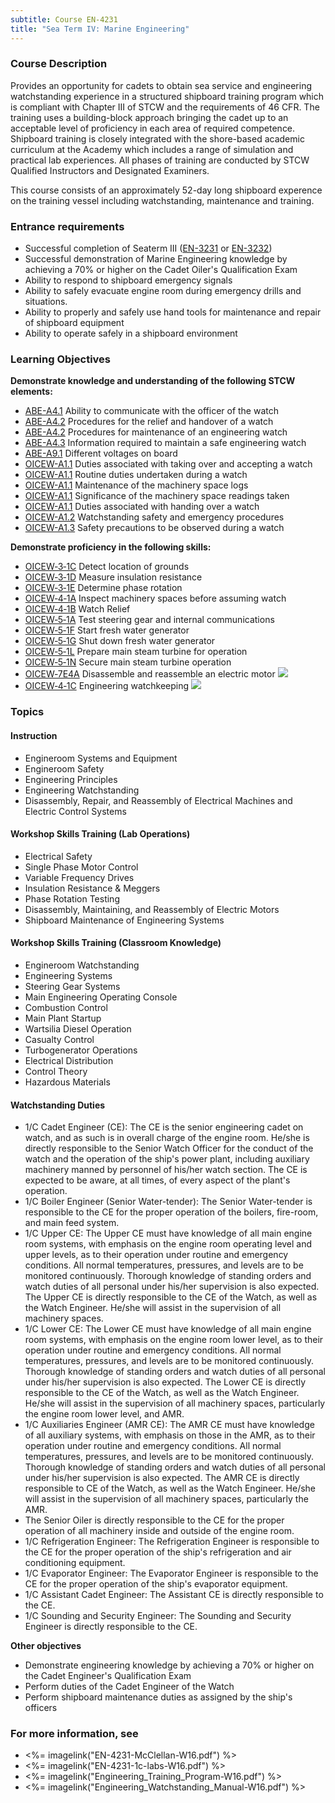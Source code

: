 ```yaml
---
subtitle: Course EN-4231
title: "Sea Term IV: Marine Engineering"
---
```


### Course Description

Provides an opportunity for cadets to obtain sea service and engineering watchstanding experience in a structured shipboard training program which is compliant with Chapter III of STCW and the requirements of 46 CFR. The training uses a building-block approach bringing the cadet up to an acceptable level of proficiency in each area of required competence. Shipboard training is closely integrated with the shore-based academic curriculum at the Academy which includes a range of simulation and practical lab experiences. All phases of training are conducted by STCW Qualified Instructors and Designated Examiners.

This course consists of an approximately 52-day long shipboard experence on the training vessel including watchstanding, maintenance and training.

### Entrance requirements

*  Successful completion of Seaterm III ([EN-3231](EN-3231.html) or [EN-3232](EN-3232.html))
*  Successful demonstration of Marine Engineering knowledge by achieving a 70% or higher on the Cadet Oiler's Qualification Exam
*  Ability to respond to shipboard emergency signals
*  Ability to safely evacuate engine room during emergency drills and situations.
*  Ability to properly and safely use hand tools for maintenance and repair of shipboard equipment
*  Ability to operate safely in a shipboard environment

### Learning Objectives

**Demonstrate knowledge and understanding of the following STCW elements:**

* [ABE-A4.1]({{site.baseurl}}/tables/35.html#ABE-A4.1) Ability to communicate with the officer of the watch 
* [ABE-A4.2]({{site.baseurl}}/tables/35.html#ABE-A4.2) Procedures for the relief and handover of a watch
* [ABE-A4.2]({{site.baseurl}}/tables/35.html#ABE-A4.2) Procedures for maintenance of an engineering watch
* [ABE-A4.3]({{site.baseurl}}/tables/35.html#ABE-A4.3) Information required to maintain a safe engineering watch
* [ABE-A9.1]({{site.baseurl}}/tables/35.html#ABE-A9.1) Different voltages on board
* [OICEW-A1.1]({{site.baseurl}}/tables/31.html#OICEW-A1.1) Duties associated with taking over and accepting a watch
* [OICEW-A1.1]({{site.baseurl}}/tables/31.html#OICEW-A1.1) Routine duties undertaken during a watch
* [OICEW-A1.1]({{site.baseurl}}/tables/31.html#OICEW-A1.1) Maintenance of the machinery space logs 
* [OICEW-A1.1]({{site.baseurl}}/tables/31.html#OICEW-A1.1) Significance of the machinery space readings taken
* [OICEW-A1.1]({{site.baseurl}}/tables/31.html#OICEW-A1.1) Duties associated with handing over a watch
* [OICEW-A1.2]({{site.baseurl}}/tables/31.html#OICEW-A1.2) Watchstanding safety and emergency procedures
* [OICEW-A1.3]({{site.baseurl}}/tables/31.html#OICEW-A1.3) Safety precautions to be observed during a watch

**Demonstrate proficiency in the following skills:**

* [OICEW‑3‑1C](OICEW-3-1C) Detect location of grounds
* [OICEW‑3‑1D](OICEW-3-1D) Measure insulation resistance
* [OICEW‑3‑1E](OICEW-3-1E) Determine phase rotation	
* [OICEW‑4‑1A](OICEW-4-1A) Inspect machinery spaces before assuming watch
* [OICEW‑4‑1B](OICEW-4-1B) Watch Relief
* [OICEW‑5‑1A](OICEW-5-1A) Test steering gear and internal communications
* [OICEW‑5‑1F](OICEW-5-1F) Start fresh water generator 
* [OICEW‑5‑1G](OICEW-5-1G) Shut down fresh water generator
* [OICEW‑5‑1L](OICEW-5-1L) Prepare main steam turbine for operation
* [OICEW‑5‑1N](OICEW-5-1N) Secure main steam turbine operation
* [OICEW‑7E4A](OICEW-7E4A) Disassemble and reassemble an electric motor ![]({{site.baseurl}}/assets/images/new.jpg)
* [OICEW‑4‑1C](OICEW-4-1C) Engineering watchkeeping ![]({{site.baseurl}}/assets/images/new.jpg)


### Topics
 
#### Instruction

*  Engineroom Systems and Equipment
*  Engineroom Safety
*  Engineering Principles
*  Engineering Watchstanding
*  Disassembly, Repair, and Reassembly of Electrical Machines and Electric Control Systems
 
#### Workshop Skills Training (Lab Operations)

*  Electrical Safety
*  Single Phase Motor Control
*  Variable Frequency Drives
*  Insulation Resistance & Meggers  
*  Phase Rotation Testing
*  Disassembly, Maintaining, and Reassembly of Electric Motors 
*  Shipboard Maintenance of Engineering Systems
 
#### Workshop Skills Training (Classroom Knowledge)

*  Engineroom Watchstanding
*  Engineering Systems
*  Steering Gear Systems
*  Main Engineering Operating Console
*  Combustion Control
*  Main Plant Startup
*  Wartsilia Diesel Operation
*  Casualty Control
*  Turbogenerator Operations
*  Electrical Distribution
*  Control Theory
*  Hazardous Materials
 
#### Watchstanding Duties
 
*  1/C Cadet Engineer (CE):  The CE is the senior engineering cadet on watch, and as such is in overall charge of the engine room.  He/she is directly responsible to the Senior Watch Officer for the conduct of the watch and the operation of the ship's power plant, including auxiliary machinery manned by personnel of his/her watch section. The CE is expected to be aware, at all times, of every aspect of the plant's operation.
*  1/C Boiler Engineer (Senior Water-tender): The Senior Water-tender is responsible to the CE for the proper operation of the boilers, fire-room, and main feed system.
*  1/C Upper CE:  The Upper CE must have knowledge of all main engine room systems, with emphasis on the engine room operating level and upper levels, as to their operation under routine and emergency conditions. All normal temperatures, pressures, and levels are to be monitored continuously. Thorough knowledge of standing orders and watch duties of all personal under his/her supervision is also expected. The Upper CE is directly responsible to the CE of the Watch, as well as the Watch Engineer. He/she will assist in the supervision of all machinery spaces.
*  1/C Lower CE:  The Lower CE must have knowledge of all main engine room systems, with emphasis on the engine room lower level, as to their operation under routine and emergency conditions. All normal temperatures, pressures, and levels are to be monitored continuously. Thorough knowledge of standing orders and watch duties of all personal under his/her supervision is also expected. The Lower CE is directly responsible to the CE of the Watch, as well as the Watch Engineer. He/she will assist in the supervision of all machinery spaces, particularly the engine room lower level, and AMR.
*  1/C Auxiliaries Engineer (AMR CE): The AMR CE must have knowledge of all auxiliary systems, with emphasis on those in the AMR, as to their operation under routine and emergency conditions. All normal temperatures, pressures, and levels are to be monitored continuously. Thorough knowledge of standing orders and watch duties of all personal under his/her supervision is also expected. The AMR CE is directly responsible to CE of the Watch, as well as the Watch Engineer. He/she will assist in the supervision of all machinery spaces, particularly the AMR.
*   The Senior Oiler is directly responsible to the CE for the proper operation of all machinery inside and outside of the engine room.
*  1/C Refrigeration Engineer: The Refrigeration Engineer is responsible to the CE for the proper operation of the ship's refrigeration and air conditioning equipment.
*  1/C Evaporator Engineer: The Evaporator Engineer is responsible to the CE for the proper operation of the ship's evaporator equipment.
*  1/C Assistant Cadet Engineer: The Assistant CE is directly responsible to the CE.
*  1/C Sounding and Security Engineer: The Sounding and Security Engineer is directly responsible to the CE.


**Other objectives**


* Demonstrate engineering knowledge by achieving a 70% or higher on the Cadet Engineer's Qualification Exam
* Perform duties of the Cadet Engineer of the Watch
* Perform shipboard maintenance duties as assigned by the ship's officers


### For more information, see 

* <%= imagelink("EN-4231-McClellan-W16.pdf") %> 
* <%= imagelink("EN-4231-1c-labs-W16.pdf") %> 
* <%= imagelink("Engineering_Training_Program-W16.pdf") %> 
* <%= imagelink("Engineering_Watchstanding_Manual-W16.pdf") %> 



